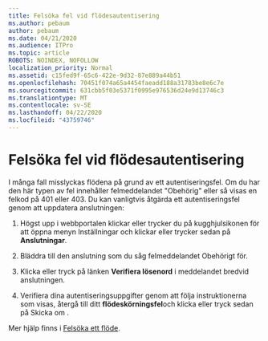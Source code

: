 ```yaml
---
title: Felsöka fel vid flödesautentisering
ms.author: pebaum
author: pebaum
ms.date: 04/21/2020
ms.audience: ITPro
ms.topic: article
ROBOTS: NOINDEX, NOFOLLOW
localization_priority: Normal
ms.assetid: c15fed9f-65c6-422e-9d32-87e889a44b51
ms.openlocfilehash: 70451f074a65a4454faeadd188a31783be8e6c7e
ms.sourcegitcommit: 631cbb5f03e5371f0995e976536d24e9d13746c3
ms.translationtype: MT
ms.contentlocale: sv-SE
ms.lasthandoff: 04/22/2020
ms.locfileid: "43759746"
---
```

# <a name="troubleshoot-flow-authentication-errors"></a>Felsöka fel vid flödesautentisering

I många fall misslyckas flödena på grund av ett autentiseringsfel. Om du har den här typen av fel innehåller felmeddelandet "Obehörig" eller så visas en felkod på 401 eller 403. Du kan vanligtvis åtgärda ett autentiseringsfel genom att uppdatera anslutningen:
  
1. Högst upp i webbportalen klickar eller trycker du på kugghjulsikonen för att öppna menyn Inställningar och klickar eller trycker sedan på **Anslutningar**.
    
2. Bläddra till den anslutning som du såg felmeddelandet Obehörigt för.
    
3. Klicka eller tryck på länken **Verifiera lösenord** i meddelandet bredvid anslutningen. 
    
4. Verifiera dina autentiseringsuppgifter genom att följa instruktionerna som visas, återgå till ditt **flödeskörningsfel**och klicka eller tryck sedan på Skicka om .
    
Mer hjälp finns i [Felsöka ett flöde](https://go.microsoft.com/fwlink/?linkid=872110).
  

